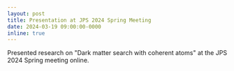 ```yaml
---
layout: post
title: Presentation at JPS 2024 Spring Meeting
date: 2024-03-19 09:00:00-0000
inline: true
---
```

Presented research on "Dark matter search with coherent atoms" at the JPS 2024 Spring meeting online.
